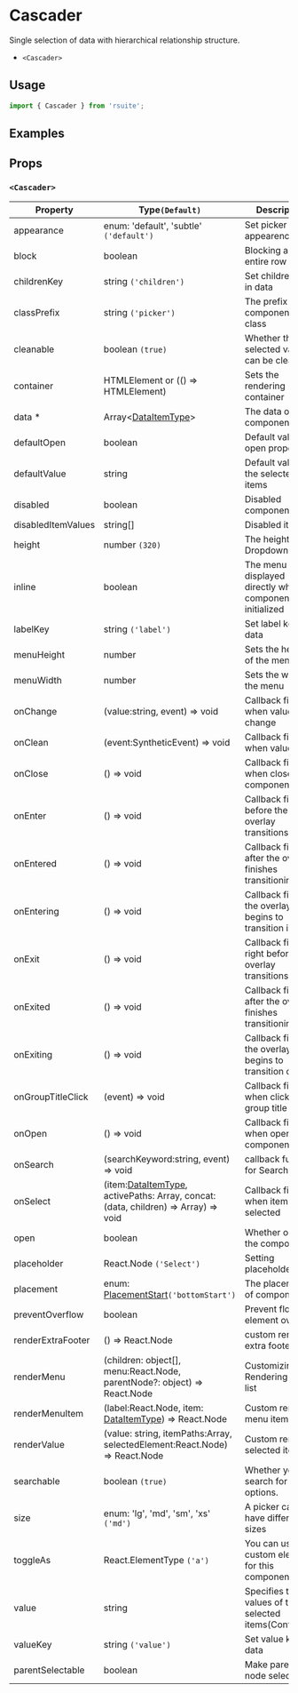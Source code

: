 # Cascader

Single selection of data with hierarchical relationship structure.

- `<Cascader>`

## Usage

```js
import { Cascader } from 'rsuite';
```

## Examples

<!--{demo}-->

## Props

### `<Cascader>`

| Property           | Type`(Default)`                                                                             | Description                                                      |
| ------------------ | ------------------------------------------------------------------------------------------- | ---------------------------------------------------------------- |
| appearance         | enum: 'default', 'subtle' `('default')`                                                     | Set picker appearence                                            |
| block              | boolean                                                                                     | Blocking an entire row                                           |
| childrenKey        | string `('children')`                                                                       | Set children key in data                                         |
| classPrefix        | string `('picker')`                                                                         | The prefix of the component CSS class                            |
| cleanable          | boolean `(true)`                                                                            | Whether the selected value can be cleared                        |
| container          | HTMLElement or (() => HTMLElement)                                                          | Sets the rendering container                                     |
| data \*            | Array&lt;[DataItemType](#types)&gt;                                                         | The data of component                                            |
| defaultOpen        | boolean                                                                                     | Default value of open property                                   |
| defaultValue       | string                                                                                      | Default values of the selected items                             |
| disabled           | boolean                                                                                     | Disabled component                                               |
| disabledItemValues | string[]                                                                                    | Disabled items                                                   |
| height             | number `(320)`                                                                              | The height of Dropdown                                           |
| inline             | boolean                                                                                     | The menu is displayed directly when the component is initialized |
| labelKey           | string `('label')`                                                                          | Set label key in data                                            |
| menuHeight         | number                                                                                      | Sets the height of the menu                                      |
| menuWidth          | number                                                                                      | Sets the width of the menu                                       |
| onChange           | (value:string, event) => void                                                               | Callback fired when value change                                 |
| onClean            | (event:SyntheticEvent) => void                                                              | Callback fired when value clean                                  |
| onClose            | () => void                                                                                  | Callback fired when close component                              |
| onEnter            | () => void                                                                                  | Callback fired before the overlay transitions in                 |
| onEntered          | () => void                                                                                  | Callback fired after the overlay finishes transitioning in       |
| onEntering         | () => void                                                                                  | Callback fired as the overlay begins to transition in            |
| onExit             | () => void                                                                                  | Callback fired right before the overlay transitions out          |
| onExited           | () => void                                                                                  | Callback fired after the overlay finishes transitioning out      |
| onExiting          | () => void                                                                                  | Callback fired as the overlay begins to transition out           |
| onGroupTitleClick  | (event) => void                                                                             | Callback fired when click the group title                        |
| onOpen             | () => void                                                                                  | Callback fired when open component                               |
| onSearch           | (searchKeyword:string, event) => void                                                       | callback function for Search                                     |
| onSelect           | (item:[DataItemType](#types), activePaths: Array, concat:(data, children) => Array) => void | Callback fired when item is selected                             |
| open               | boolean                                                                                     | Whether open the component                                       |
| placeholder        | React.Node `('Select')`                                                                     | Setting placeholders                                             |
| placement          | enum: [PlacementStart](#types)`('bottomStart')`                                             | The placement of component                                       |
| preventOverflow    | boolean                                                                                     | Prevent floating element overflow                                |
| renderExtraFooter  | () => React.Node                                                                            | custom render extra footer                                       |
| renderMenu         | (children: object[], menu:React.Node, parentNode?: object) => React.Node                    | Customizing the Rendering Menu list                              |
| renderMenuItem     | (label:React.Node, item: [DataItemType](#types)) => React.Node                              | Custom render menu items                                         |
| renderValue        | (value: string, itemPaths:Array, selectedElement:React.Node) => React.Node                  | Custom render selected items                                     |
| searchable         | boolean `(true)`                                                                            | Whether you can search for options.                              |
| size               | enum: 'lg', 'md', 'sm', 'xs' `('md')`                                                       | A picker can have different sizes                                |
| toggleAs           | React.ElementType `('a')`                                                                   | You can use a custom element for this component                  |
| value              | string                                                                                      | Specifies the values of the selected items(Controlled)           |
| valueKey           | string `('value')`                                                                          | Set value key in data                                            |
| parentSelectable   | boolean                                                                                     | Make parent node selectable                                      |

